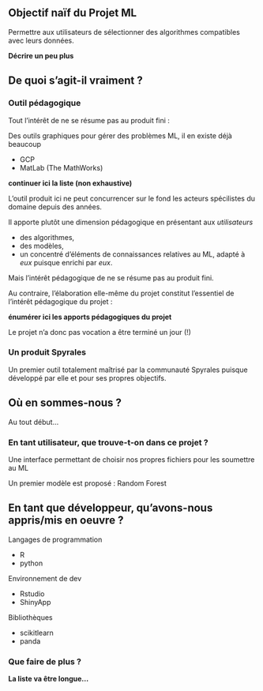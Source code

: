 Objectif naïf du Projet ML
--------------------------

Permettre aux utilisateurs de sélectionner des algorithmes compatibles
avec leurs données.

**Décrire un peu plus**

De quoi s’agit-il vraiment ?
----------------------------

### Outil pédagogique

Tout l’intérêt de ne se résume pas au produit fini :

Des outils graphiques pour gérer des problèmes ML, il en existe déjà
beaucoup

-   GCP
-   MatLab (The MathWorks)

**continuer ici la liste (non exhaustive)**

L’outil produit ici ne peut concurrencer sur le fond les acteurs
spécilistes du domaine depuis des années.

Il apporte plutôt une dimension pédagogique en présentant aux
*utilisateurs*

-   des algorithmes,
-   des modèles,
-   un concentré d’éléments de connaissances relatives au ML, adapté à
    *eux* puisque enrichi par *eux*.

Mais l’intérêt pédagogique de ne se résume pas au produit fini.

Au contraire, l’élaboration elle-même du projet constitut l’essentiel de
l’intérêt pédagogique du projet :

**énumérer ici les apports pédagogiques du projet**

Le projet n’a donc pas vocation a être terminé un jour (!)

### Un produit Spyrales

Un premier outil totalement maîtrisé par la communauté Spyrales puisque
développé par elle et pour ses propres objectifs.

Où en sommes-nous ?
-------------------

Au tout début…

### En tant utilisateur, que trouve-t-on dans ce projet ?

Une interface permettant de choisir nos propres fichiers pour les
soumettre au ML

Un premier modèle est proposé : Random Forest

En tant que développeur, qu’avons-nous appris/mis en oeuvre ?
-------------------------------------------------------------

Langages de programmation

-   R
-   python

Environnement de dev

-   Rstudio
-   ShinyApp

Bibliothèques

-   scikitlearn
-   panda

### Que faire de plus ?

**La liste va être longue…**
